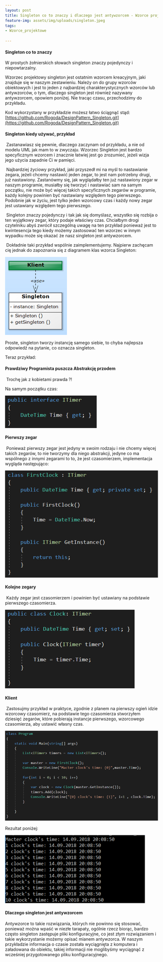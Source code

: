 ```yaml
---
layout: post
title: Singleton co to znaczy i dlaczego jest antywzorcem - Wzorce projektowe cz.5
feature-img: assets/img/uploads/singleton.jpeg
tags:
- Wzorce_projektowe

---
```

#### Singleton co to znaczy

W prostych żołnierskich słowach singleton znaczy pojedynczy i niepowtarzalny.  
  
Wzorzec  projektowy singleton jest ostatnim wzorcem kreacyjnym, jaki znajduje  się w naszym zestawieniu. Należy on do grupy wzorców obiektowych i jest  to jeden z najbardziej charakterystycznych wzorców lub antywzorców, o  tym, dlaczego singleton jest również nazywany antywzorcem, opowiem  poniżej. Nie tracąc czasu, przechodzimy do przykładu.  
  
Kod wykorzystany w przykładzie możesz łatwo ściągnąć stąd: [https://github.com/Rogoda/DesignPattern_Singleton.git](https://github.com/Rogoda/DesignPattern_Singleton.git)

#### Singleton kiedy używać, przykład

 Zastanawiasz się pewnie, dlaczego zaczynam od przykładu, a nie od modelu UML jak mam to w zwyczaju. Wzorzec Singleton jest bardzo specyficznym wzorcem i znacznie łatwiej jest go zrozumieć, jeżeli wizja jego użycia zapadnie Ci w pamięci.

 Najbardziej życiowy przykład, jaki przyszedł mi na myśl to nastawianie zegara, jeżeli chcemy nastawić jeden zegar, to jest nam potrzebny drugi, już nastawiony.
Zastanówmy się, jak wyglądałby ten już nastawiony zegar w naszym programie, musiałby się tworzyć i nastawiać sam na samym początku, nie może być więcej takich specyficznych zegarów w programie, każdy kolejny powinien być nastawiany względem tego pierwszego.
Podobnie jak w życiu, jest tylko jeden wzorcowy czas i każdy nowy zegar jest ustawiany względem tego pierwszego.

 Singleton znaczy pojedynczy i tak jak się domyślasz, wszystko się rozbija o ten wyjątkowy zegar, który podaje właściwy czas. Chciałbym drogi czytelniku abyś zwrócił szczególną uwagę na ten przykład ponieważ jest to kwintesencja tego kiedy możemy zastosować ten wzorzec w innym wypadku może się okazać że nasz singleton jest antywzorcem.

 Dokładnie taki przykład wspólnie zaimplementujemy. Najpierw zachęcam cię jednak do zapoznania się z diagramem klas wzorca Singleton:

![Diagram - Singleton](/assets/img/uploads/diagram-singleton.jpeg)

Proste, singleton tworzy instancję samego siebie, to chyba najlepsza odpowiedź na pytanie, co oznacza singleton.

Teraz przykład:

#### Prawdziwy Programista puszcza Abstrakcję przodem

 Trochę jak z kobietami prawda ?!

Na samym początku czas:

![ITimer](/assets/img/uploads/itimer.jpeg)

#### Pierwszy zegar

 Ponieważ pierwszy zegar jest jedyny w swoim rodzaju i nie chcemy więcej takich zegarów, to nie tworzymy dla niego abstrakcji, jedyne co ma wspólnego z innymi zegarami to to, że jest czasomierzem, implementacja wygląda następująco:

![firstclock](/assets/img/uploads/firstclock.jpeg)

#### Kolejne zegary

 Każdy zegar jest czasomierzem i powinien być ustawiany na podstawie pierwszego czasomierza.

![Clock](/assets/img/uploads/clock.jpeg)

#### Klient

 Zastosujmy przykład w praktyce, zgodnie z planem na pierwszy ogień idzie wzorcowy czasomierz, na podstawie tego czasomierza stworzyłem dziesięć zegarów, które pobierają instancje pierwszego, wzorcowego czasomierza, aby ustawić własny czas.

![Klient](/assets/img/uploads/program-singleton.jpeg)

Rezultat poniżej:

![CMD singleton](/assets/img/uploads/cmd-singleton.jpeg)

#### Dlaczego singleton jest antywzorcem

Antywzorce to takie rozwiązania, których nie powinno się stosować,  ponieważ można wpaść w niezłe tarapaty, ogólnie rzecz biorąc, bardzo  często singleton zastępuje pliki konfiguracyjne, co jest złym  rozwiązaniem i takie wykorzystanie możemy opisać mianem antywzorca. W  naszym przykładzie informacja o czasie została wyciągnięta z komputera i  załadowana do obiektu, takiej informacji nie moglibyśmy wyciągnąć z  wcześniej przygotowanego pliku konfiguracyjnego.  